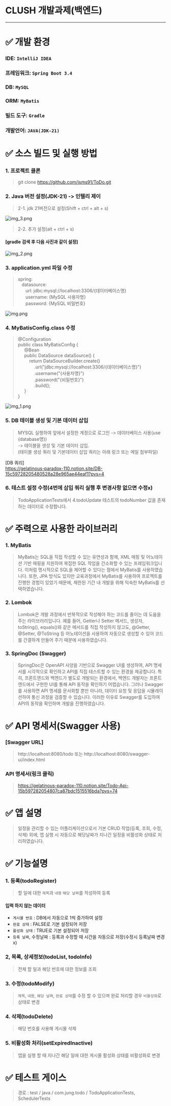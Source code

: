 # CLUSH 개발과제(백엔드)
<hr/>

# ✅ 개발 환경
### IDE: `IntelliJ IDEA`
### 프레임워크: `Spring Boot 3.4`
### DB: `MySQL`
### ORM: `MyBatis`
### 빌드 도구: `Gradle`
### 개발언어: `JAVA(JDK-21)`

# ✅ 소스 빌드 및 실행 방법
### 1. 프로젝트 클론
> git clone https://github.com/jsms91/ToDo.git

### 2. Java 버전 설정(JDK-21) -> 인텔리 제이
> 2-1. jdk 21버전으로 설정(Shift + ctrl + alt + s)

![img_3.png](img_3.png)

> 2-2. 추가 설정(alt + ctrl + s)

#### [gradle 검색 후 다음 사진과 같이 설정]
![img_2.png](img_2.png)

### 3. application.yml 파일 수정
> spring:<br/>
&nbsp;&nbsp; datasource:<br/>
&nbsp;&nbsp;&nbsp;&nbsp;&nbsp; url: jdbc:mysql://localhost:3306/{데이터베이스명}<br/>
&nbsp;&nbsp;&nbsp;&nbsp;&nbsp; username: {MySQL 사용자명}<br/>
&nbsp;&nbsp;&nbsp;&nbsp;&nbsp; password: {MySQL 비밀번호}
> 
![img.png](img.png)

### 4. MyBatisConfig.class 수정
>@Configuration <br/>
 public class MyBatisConfig { <br/>
&nbsp;&nbsp;&nbsp;&nbsp; @Bean <br/>
&nbsp;&nbsp;&nbsp;&nbsp; public DataSource dataSource() { <br/>
&nbsp;&nbsp;&nbsp;&nbsp;&nbsp;&nbsp;&nbsp;&nbsp; return DataSourceBuilder.create()<br/>
&nbsp;&nbsp;&nbsp;&nbsp;&nbsp;&nbsp;&nbsp;&nbsp;&nbsp;&nbsp;&nbsp;&nbsp; .url("jdbc:mysql://localhost:3306/{데이터베이스명}")<br/>
&nbsp;&nbsp;&nbsp;&nbsp;&nbsp;&nbsp;&nbsp;&nbsp;&nbsp;&nbsp;&nbsp;&nbsp; .username("{사용자명}") <br/>
&nbsp;&nbsp;&nbsp;&nbsp;&nbsp;&nbsp;&nbsp;&nbsp;&nbsp;&nbsp;&nbsp;&nbsp; .password("{비밀번호}") <br/>
&nbsp;&nbsp;&nbsp;&nbsp;&nbsp;&nbsp;&nbsp;&nbsp;&nbsp;&nbsp;&nbsp;&nbsp; .build();<br/>
&nbsp;&nbsp;&nbsp;&nbsp; }<br/>
}
> 
![img_1.png](img_1.png)

### 5. DB 테이블 생성 및 기본 데이터 삽입
> MYSQL 실행하여 앞에서 설정한 계정으로 로그인 -> 데이터베이스 사용(use {database명}) <br/>
> -> 테이블을 생성 및 기본 데이터 삽입.<br/>
> (테이블 생성 쿼리 및 기본데이터 삽입 쿼리는 아래 링크 또는 메일 첨부파일)

[DB 쿼리]<br/>
https://gelatinous-paradox-110.notion.site/DB-15c59728205480528a28e965ae44eaf1?pvs=4

### 6. 테스트 설정 수정(4번에 삽입 쿼리 실행 후 변경사항 없으면 수정x)
> TodoApplicationTests에서 4.todoUpdate 테스트의 todoNumber 값을 존재하는 데이터로 수정합니다.

# ✅ 주력으로 사용한 라이브러리
### 1. MyBatis
> MyBatis는 SQL을 직접 작성할 수 있는 유연성과 함께, XML 매핑 및 어노테이션 기반 매핑을 지원하여 복잡한 SQL 작업을 간소화할 수 있는 프레임워크입니다. 이처럼 명시적으로 SQL을 제어할 수 있다는 점에서 MyBatis를 사용하였습니다. 또한, JPA 방식도 있지만 교육과정에서 MyBatis를 사용하여 프로젝트를 진행한 경험이 있었기 때문에, 제한된 기간 내 개발을 위해 익숙한 MyBatis를 선택하였습니다.

### 2. Lombok
> Lombok은 개발 과정에서 반복적으로 작성해야 하는 코드를 줄이는 데 도움을 주는 라이브러리입니다. 예를 들어, Getter나 Setter 메서드, 생성자, toString(), equals()와 같은 메서드를 직접 작성하지 않고도, @Getter, @Setter, @ToString 등 어노테이션을 사용하여 자동으로 생성할 수 있어 코드를 간결하게 만들어 주기 때문에 사용하였습니다.

### 3. SpringDoc (Swagger)
> SpringDoc은 OpenAPI 사양을 기반으로 Swagger UI를 생성하여, API 명세서를 시각적으로 확인하고 API를 직접 테스트할 수 있는 환경을 제공합니다. 특히, 프론트엔드와 백엔드가 별도로 개발되는 환경에서, 백엔드 개발자는 프론트엔드에서 구현한 UI를 통해 API 동작을 확인하기 어렵습니다. 그러나 Swagger를 사용하면 API 명세를 문서화할 뿐만 아니라, 데이터 요청 및 응답을 시뮬레이션하여 통신 과정을 검증할 수 있습니다. 이러한 이유로 Swagger를 도입하여 API의 동작을 확인하며 개발을 진행하였습니다.


# ✅ API 명세서(Swagger 사용)
### [Swagger URL]
> http://localhost:8080/todo 또는 http://localhost:8080/swagger-ui/index.html

### API 명세서(링크 클릭)
> https://gelatinous-paradox-110.notion.site/Todo-Api-15b597282054807ca87bdc1515516bda?pvs=74

# ✅ 앱 설명
> 일정을 관리할 수 있는 어플리케이션으로서 기본 CRUD 작업(등록, 조회, 수정, 삭제) 외에, 
앱 실행 시 자동으로 해당날짜가 지나간 일정을 비활성화 상태로 처리하였습니다.

# ✅ 기능설명
### 1. 등록(todoRegister)
> 할 일에 대한 `제목`과 `내용` `해당 날짜`를 작성하여 등록
#### 입력 하지 않는 데이터 
  - `게시물 번호` : DB에서 자동으로 1씩 증가하여 설정
  - `완료 상태` : FALSE로 기본 설정되어 저장
  - `활성화 상태` : TRUE로 기본 설정되어 저장
  - `등록 날짜`, 수정날짜 : 등록과 수정할 때 시간을 자동으로 저장(수정시 등록날짜 변경x)

### 2, 목록, 상세정보(todoList, todoInfo)
> 전체 할 일과 해당 번호에 대한 정보를 조회

### 3. 수정(todoModify)
> `제목`, `내용`, `해당 날짜`, `완료 상태`를 수정 할 수 있으며 완료 처리할 경우 `비활성화`로 상태로 변경

### 4. 삭제(todoDelete)
> 해당 번호를 사용해 게시물 삭제

### 5. 비활성화 처리(setExpiredInactive)
> 앱을 실행 할 때 지나간 해당 일에 대한 게시물 활성화 상태를 비활성화로 변경

# ✅ 테스트 게이스
> 경로 : test / java / com.jung.todo / TodoApplicationTests, SchedulerTests

